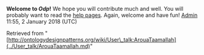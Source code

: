 __Welcome to _Odp_!__ We hope you will contribute much and well. 
You will probably want to read the [help pages](http://ontologydesignpatterns.org/wiki/Help:Contents "Help:Contents"). Again, welcome and have fun! [Admin](../User/ValentinaPresutti.md "User:ValentinaPresutti") 11:55, 2 January 2018 (UTC)





Retrieved from "[http://ontologydesignpatterns.org/wiki/User\_talk:ArouaTaamallah](../User_talk/ArouaTaamallah.md)"